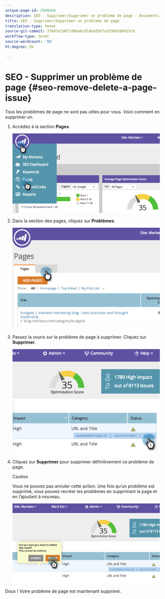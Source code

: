```yaml
---
unique-page-id: 2949264
description: SEO - Supprimer/Supprimer un problème de page - Documents marketing - Documentation du produit
title: SEO - Supprimer/Supprimer un problème de page
translation-type: tm+mt
source-git-commit: 37697e2d6f1d86a6cd1de5d567a3d384160415cb
workflow-type: tm+mt
source-wordcount: '98'
ht-degree: 0%

---
```



# SEO - Supprimer un problème de page {#seo-remove-delete-a-page-issue}

Tous les problèmes de page ne sont pas utiles pour vous. Voici comment en supprimer un.

1. Accédez à la section **Pages**.

   ![](assets/image2014-9-18-14-3a0-3a16.png)

1. Dans la section des pages, cliquez sur **Problèmes**.

   ![](assets/image2014-9-18-14-3a0-3a30.png)

1. Passez la souris sur le problème de page à supprimer. Cliquez sur **Supprimer**.

   ![](assets/image2014-9-18-14-3a0-3a38.png)

1. Cliquez sur **Supprimer** pour supprimer définitivement ce problème de page.

   >[!CAUTION]
   >
   >Vous ne pouvez pas annuler cette action. Une fois qu’un problème est supprimé, vous pouvez recréer les problèmes en supprimant la page et en l’ajoutant à nouveau.

   ![](assets/image2014-9-18-14-3a1-3a28.png)

Doux ! Votre problème de page est maintenant supprimé.
